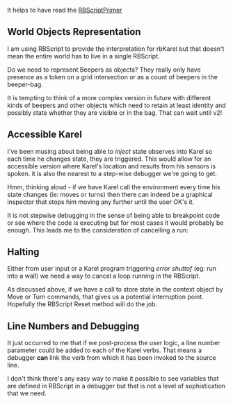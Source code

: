 It helps to have read the [RBScriptPrimer](RBScriptPrimer.md)

## World Objects Representation ##
I am using RBScript to provide the interpretation for rbKarel but that doesn't mean the entire world has to live in a single RBScript.

Do we need to represent Beepers as objects? They really only have presence as a token on a grid intersection or as a count of beepers in the beeper-bag.

It is tempting to think of a more complex version in future with different kinds of beepers and other objects which need to retain at least identity and possibly state whether they are visible or in the bag. That can wait until v2!


## Accessible Karel ##
I've been musing about being able to _inject_ state observes into Karel so each time he changes state, they are triggered. This would allow for an accessible version where Karel's location and results from his sensors is spoken. it is also the nearest to a step-wise debugger we're going to get.

Hmm, thinking aloud - if we have Karel call the environment every time his state changes (ie: moves or turns) then there can indeed be a graphical inspector that stops him moving any further until the user OK's it.

It is not stepwise debugging in the sense of being able to breakpoint code or see where the code is executing but for most cases it would probably be enough. This leads me to the consideration of cancelling a run:

## Halting ##
Either from user input or a Karel program triggering _error shuttof_ (eg: run into a wall) we need a way to cancel a loop running in the RBScript.

As discussed above, if we have a call to store state in the context object by Move or Turn commands, that gives us a potential interruption point. Hopefully the RBScript Reset method will do the job.

## Line Numbers and Debugging ##
It just occurred to me that if we post-process the user logic, a line number parameter could be added to each of the Karel verbs. That means a debugger **can** link the verb from which it has been invoked to the source line.

I don't think there's any easy way to make it possible to see variables that are defined in RBScript in a debugger but that is not a level of sophistication that we need.
